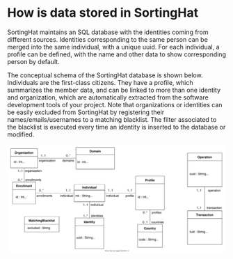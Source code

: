 # How is data stored in SortingHat

SortingHat maintains an SQL database with the identities coming from different sources.
Identities corresponding to the same person can be merged into the same individual, with a
unique uuid. For each individual, a profile can be defined, with the name and other data
to show corresponding person by default.

The conceptual schema of the SortingHat database is shown below. Individuals are the
first-class citizens. They have a profile, which summarizes the member data, and can be
linked to more than one identity and organization, which are automatically extracted from
the software development tools of your project. Note that organizations or identities can
be easily excluded from SortingHat by registering their names/emails/usernames to a
matching blacklist. The filter associated to the blacklist is executed every time an
identity is inserted to the database or modified.

![sh-database-diagram](./assets/sh-database-diagram.svg)
